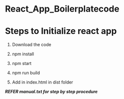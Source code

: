 # React_App_Boilerplatecode


# Steps to Initialize react app

1. Download the code

2. npm install

3. npm start

4. npm run build

5. Add <script src="index_bundle.js" type="text/javascript"></script> in index.html in dist folder


***REFER manual.txt for step by step procedure***
